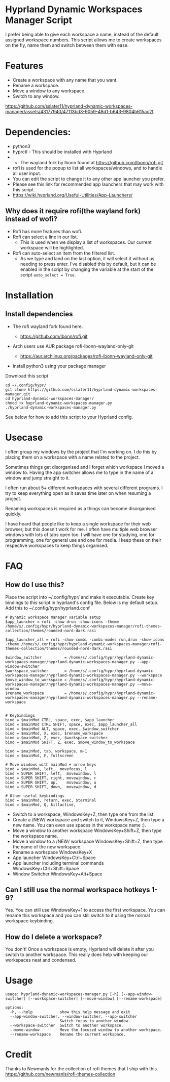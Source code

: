 # Hyprland Dynamic Workspaces Manager Script 
I prefer being able to give each workspace a name, instead of the default assigned workspace numbers.
This script allows me to create workspaces on the fly, name them and switch between them with ease.

# Features
- Create a workspace with any name that you want.
- Rename a workspace.
- Move a window to any workspace.
- Switch to any window.

https://github.com/sslater11/hyprland-dynamic-workspaces-manager/assets/43177940/47113bd3-9059-48d1-b643-9804b615ac2f

# Dependencies:
- python3
- hyprctl - This should be installed with Hyprland
-  - The wayland fork by lbonn found at https://github.com/lbonn/rofi.git
  - rofi is used for the popup to list all workspaces/windows, and to handle all user input.
  - You can edit the script to change it to any other app launcher you prefer.
  - Please see this link for recommended app launchers that may work with this script.
  - https://wiki.hyprland.org/Useful-Utilities/App-Launchers/

## Why does it require rofi(the wayland fork) instead of wofi?
- Rofi has more features than wofi.
- Rofi can select a line in our list.
  - This is used when we display a list of workspaces. Our current workspace will be highlighted.
- Rofi can auto-select an item from the filtered list.
  - As we type and land on the last option, it will select it without us needing to press enter. I've disabled this by default, but it can be enabled in the script by changing the variable at the start of the script `auto_select = True`.


# Installation
## Install dependencies
- The rofi wayland fork found here.
  - https://github.com/lbonn/rofi.git
- Arch users use AUR package rofi-lbonn-wayland-only-git
  - https://aur.archlinux.org/packages/rofi-lbonn-wayland-only-git

- install python3 using your package manager

Download this script
```
cd ~/.config/hypr/
git clone https://github.com/sslater11/hyprland-dynamic-workspaces-manager.git
cd hyprland-dynamic-workspaces-manager/
chmod +x hyprland-dynamic-workspaces-manager.py
./hyprland-dynamic-workspaces-manager.py
```
See below for how to add this script to your Hyprland config.

# Usecase
I often group my windows by the project that I'm working on. I do this by placing them on a workspace with a name related to the project.

Sometimes things get disorganised and I forget which workspace I moved a window to. Having the app switcher allows me to type in the name of a window and jump straight to it.

I often run about 5+ different workspaces with several different programs. I try to keep everything open as it saves time later on when resuming a project.

Renaming workspaces is required as a things can become disorganised quickly.

I have heard that people like to keep a single workspace for their web browser, but this doesn't work for me. I often have multiple web browser windows with lots of tabs open too. I will have one for studying, one for programming, one for general use and one for media. I keep these on their respective workspaces to keep things organised.

# FAQ
## How do I use this?
Place the script into ~/.config/hypr/ and make it executable.
Create key bindings to this script in hyprland's config file.
Below is my default setup.
Add this to ~/.config/hypr/hyprland.conf
```
# Dynamic workspace manager variable setup
$app_launcher = rofi -show drun -show-icons -theme /home/s/.config/hypr/hyprland-dynamic-workspaces-manager/rofi-themes-collection/themes/rounded-nord-dark.rasi

$app_launcher_all = rofi -show combi -combi-modes run,drun -show-icons -theme /home/s/.config/hypr/hyprland-dynamic-workspaces-manager/rofi-themes-collection/themes/rounded-nord-dark.rasi

$window_switcher          = /home/s/.config/hypr/hyprland-dynamic-workspaces-manager/hyprland-dynamic-workspaces-manager.py --app-window-switcher
$workspace_switcher       = /home/s/.config/hypr/hyprland-dynamic-workspaces-manager/hyprland-dynamic-workspaces-manager.py --workspace
$move_window_to_workspace = /home/s/.config/hypr/hyprland-dynamic-workspaces-manager/hyprland-dynamic-workspaces-manager.py --move-window
$rename_workspace         = /home/s/.config/hypr/hyprland-dynamic-workspaces-manager/hyprland-dynamic-workspaces-manager.py --rename-workspace


# Keybindings
bind = $mainMod CTRL, space, exec, $app_launcher
bind = $mainMod CTRL SHIFT, space, exec, $app_launcher_all
bind = $mainMod ALT, space, exec, $window_switcher
bind = $mainMod, X, exec, $rename_workspace
bind = $mainMod, Z, exec, $workspace_switcher
bind = $mainMod SHIFT, Z, exec, $move_window_to_workspace

bind = $mainMod, tab, workspace, m-1
bind = $mainMod, F, fullscreen

# Move windows with mainMod + arrow keys
bind = $mainMod, left,  movefocus, l
bind = SUPER SHIFT, left,  movewindow, l
bind = SUPER SHIFT, right, movewindow, r
bind = SUPER SHIFT, up,    movewindow, u
bind = SUPER SHIFT, down,  movewindow, d 

# Other useful keybindings
bind = $mainMod, return, exec, $terminal
bind = $mainMod, Q, killactive,
```
- Switch to a workspace, WindowsKey+Z, then type one from the list.
- Create a /NEW/ workspace and switch to it, WindowsKey+Z, then type a new name. You can even use spaces in the workspace name :).
- Move a window to another workspace WindowsKey+Shift+Z, then type the workspace name.
- Move a window to a /NEW/ workspace WindowsKey+Shift+Z, then type the name of the new workspace.
- Rename a workspace WindowsKey+X
- App launcher WindowsKey+Ctrl+Space 
- App launcher including terminal commands WindowsKey+Ctrl+Shift+Space 
- Window Switcher  WindowsKey+Alt+Space 


## Can I still use the normal workspace hotkeys 1-9?
Yes. You can still use WindowsKey+1 to access the first workspace. You can rename this workspace and you can still switch to it using the normal workspace keybinding.

## How do I delete a workspace?
You don't! Once a workspace is empty, Hyprland will delete it after you switch to another workspace. This really does help with keeping our workspaces neat and condensed.


# Usage
```
usage: hyprland-dynamic-workspaces-manager.py [-h] [--app-window-switcher] [--workspace-switcher] [--move-window] [--rename-workspace]

options:
  -h, --help            show this help message and exit
  --app-window-switcher, --window-switcher, --app-switcher
                        Switch focus to another window.
  --workspace-switcher  Switch to another workspace.
  --move-window         Move the focused window to another workspace.
  --rename-workspace    Rename the current workspace.
```

# Credit
Thanks to Newmanls for the collection of rofi themes that I ship with this.
https://github.com/newmanls/rofi-themes-collection
